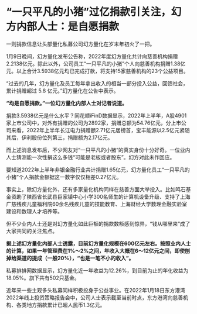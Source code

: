 # “一只平凡的小猪”过亿捐款引关注，幻方内部人士：是自愿捐款

一则捐款信息让头部量化私募公司幻方量化在岁末年初火了一把。

1月9日晚间，幻方量化发布公告称，2022年度幻方量化共计向慈善机构捐赠2.2138亿元。除此以外，公司员工“一只平凡的小猪”个人向慈善机构捐赠1.38亿元。以上合计3.5938亿元均已完成打款，将支持15家慈善机构的23个公益项目。

“过去的几年，幻方量化及员工每年拿出收入的相当一部分投入公益，回馈社会，累计捐赠超过 5.8 亿元。”幻方量化在公告中表示。

**“均是自愿捐款。”一位幻方量化内部人士对记者说道。**

捐款3.5938亿元是什么水平？同花顺iFinD数据显示，2022年上半年，A股4901家上市公司中，对外有捐赠的公司为2892家，捐赠总额为54.76亿元，分上市公司来看，2022年上半年长江电力捐赠额2.71亿元居榜首，宝丰能源以2.5亿元紧随其后，伊利股份位列第三，捐赠额为2.17亿元。

而上述消息发布后，不少网友对“一只平凡的小猪”的真实身份十分好奇。一位业内人士猜测能一次性捐这么多钱“可能是老板或者股东”。幻方对此未作回应。

要知道2022年上半年非银金融行业共计捐赠1.65亿元，幻方量化员工“一只平凡的小猪”个人捐款金额据这一数字仅仅相差0.27亿元。

事实上，除幻方量化外，还有多家量化机构同样在慈善方面大举投入。比如鸣石基金资助了陕西省长武县巨家镇中心小学300名师生的计算机设备升级、支持了上海广慈残疾儿童福利院60余名残疾儿童的技能教育、上海财经大学数理金融实验室建设和数理人才培养等。

但不少业内人士还是对幻方量化如此巨额的捐款数额感到惊异，“钱从哪里来”成了大家共同的关注焦点。

**据上述幻方量化内部人士透露，目前幻方量化规模在600亿元左右。按照业内人士的计算，如果一年管理费在1%～2%之间，年收入大概在6～12亿元之间，即使刨掉给渠道的提成（一般20%），“也是一笔不小的收入”。**

私募排排网数据显示，幻方量化近一年收益为12.26%，到目前为止的年化收益为18.05%。旗下共有502只基金。

近年来一些主观多头私募同样积极投身于公益事业。在2022年1月18日东方港湾2022年线上投资策略报告会中，公司人士表示截至当前时点，东方港湾向慈善机构、各类地方捐款累计已超人民币1.3亿元。

